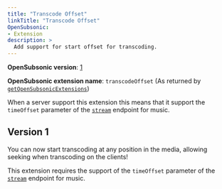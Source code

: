 ```yaml
---
title: "Transcode Offset"
linkTitle: "Transcode Offset"
OpenSubsonic:
- Extension
description: >
  Add support for start offset for transcoding.
---
```


**OpenSubsonic version**: [1](../../opensubsonic-versions)

**OpenSubsonic extension name**: `transcodeOffset` (As returned by [`getOpenSubsonicExtensions`](../../endpoints/getopensubsonicextensions))

When a server support this extension this means that it support the `timeOffset` parameter of the [`stream`](../../endpoints/stream) endpoint for music.

## Version 1

You can now start transcoding at any position in the media, allowing seeking when transcoding on the clients!

This extension requires the support of the `timeOffset` parameter of the [`stream`](../../endpoints/stream) endpoint for music.

